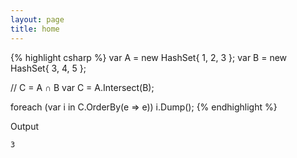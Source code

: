 ```yaml
---
layout: page
title: home
---
```


{% highlight csharp %}
var A = new HashSet<int>{ 1, 2, 3 };
var B = new HashSet<int>{ 3, 4, 5 };

// C = A ∩ B
var C = A.Intersect(B);

foreach (var i in C.OrderBy(e => e))
  i.Dump();
{% endhighlight %}

Output

```
3
```
